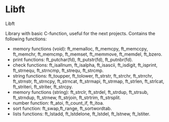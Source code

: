 # Libft
Libft

Library with basic C-function, useful for the next projects.
Contains the following functions:
  - memory functions (void): ft_memalloc, ft_memcpy, ft_memccpy, ft_memchr, ft_memcmp, ft_memset, ft_memmove, ft_memdel, ft_bzero.
  - print functions:  ft_putchar(fd), ft_putstr(fd), ft_putnbr(fd). 
  - check functions:  ft_isallnum, ft_isalpha, ft_isascii, ft_isdigit, ft_isprint, ft_strnequ, ft_strncmp, ft_strequ, ft_strcmp.
  - string functions: ft_toupper, ft_tolower, ft_strstr, ft_strchr, ft_strrchr, ft_strnstr, ft_strncpy, ft_strncat, ft_strmapi, ft_strmap,                        ft_strlen, ft_strlcat, ft_striteri, ft_striter, ft_strcpy.
  - memory functions (string): ft_strclr, ft_strdel, ft_strdup, ft_strsub, ft_strndup, ft_strnew, ft_strjoin, ft_strtrim, ft_strsplit.
  - number function:  ft_atoi, ft_count_if, ft_itoa.
  - sort function:    ft_swap,ft_range, ft_sortwordtab.
  - lists functions:  ft_lstadd, ft_lstdelone, ft_lstdel, ft_lstnew, ft_lstiter.
  
